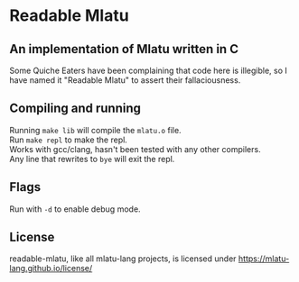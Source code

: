 # Readable Mlatu 
## An implementation of Mlatu written in C
Some Quiche Eaters have been complaining that code here is illegible, so I have named it "Readable Mlatu" to assert their fallaciousness.  

## Compiling and running
Running `make lib` will compile the `mlatu.o` file.  
Run `make repl` to make the repl.  
Works with gcc/clang, hasn't been tested with any other compilers.  
Any line that rewrites to `bye` will exit the repl.

## Flags
Run with `-d` to enable debug mode.

## License
readable-mlatu, like all mlatu-lang projects, is licensed under https://mlatu-lang.github.io/license/
